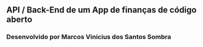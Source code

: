 ## API / Back-End de um App de finanças de código aberto
### Desenvolvido por Marcos Vinicius dos Santos Sombra